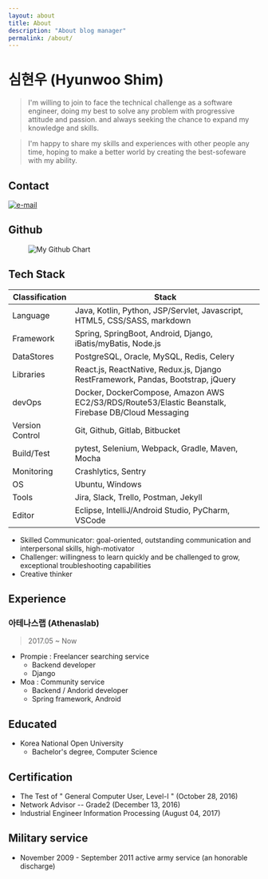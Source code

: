 ```yaml
---
layout: about
title: About
description: "About blog manager"
permalink: /about/
---
```

# 심현우 (Hyunwoo Shim)

> I'm willing to join to face the technical challenge as a software engineer, 
> doing my best to solve any problem with progressive attitude and passion. 
> and always seeking the chance to expand my knowledge and skills.  

> I'm happy to share my skills and experiences with other people any time, 
> hoping to make a better world by creating the best-sofeware with my ability.

## Contact
[![e-mail](https://img.shields.io/badge/email-hyunwoo.shim@laziness.xyz-blue.svg)](mailto:hyunwoo.shim@laziness.xyz)

## Github
<figure>
  <img src="http://ghchart.rshah.org/hwshim0810" alt="My Github Chart" />
</figure>

## Tech Stack

| Classification  | Stack  |
|---|---|
| Language  | Java, Kotlin, Python, JSP/Servlet, Javascript, HTML5, CSS/SASS, markdown  |
| Framework | Spring, SpringBoot, Android, Django, iBatis/myBatis, Node.js  |
| DataStores | PostgreSQL, Oracle, MySQL, Redis, Celery |
| Libraries | React.js, ReactNative, Redux.js, Django RestFramework, Pandas, Bootstrap, jQuery  |
| devOps  | Docker, DockerCompose, Amazon AWS EC2/S3/RDS/Route53/Elastic Beanstalk, Firebase DB/Cloud Messaging  |
| Version Control | Git, Github, Gitlab, Bitbucket |
| Build/Test | pytest, Selenium, Webpack, Gradle, Maven, Mocha |
| Monitoring | Crashlytics, Sentry |
| OS | Ubuntu, Windows |
| Tools | Jira, Slack, Trello, Postman, Jekyll |
| Editor | Eclipse, IntelliJ/Android Studio, PyCharm, VSCode |

- Skilled Communicator: goal-oriented, outstanding communication and interpersonal skills, high-motivator
- Challenger: willingness to learn quickly and be challenged to grow, exceptional troubleshooting capabilities
- Creative thinker

## Experience

### 아테나스랩 (Athenaslab) 
> 2017.05 ~ Now

- Prompie : Freelancer searching service
  - Backend developer
  - Django
- Moa : Community service
  - Backend / Andorid developer
  - Spring framework, Android

## Educated
- Korea National Open University
  - Bachelor's degree, Computer Science
  
## Certification
- The Test of " General Computer User, Level-I " (October 28, 2016)
- Network Advisor -- Grade2 (December 13, 2016)
- Industrial Engineer Information Processing (August 04, 2017)  


## Military service
- November 2009 - September 2011 active army service (an honorable discharge)